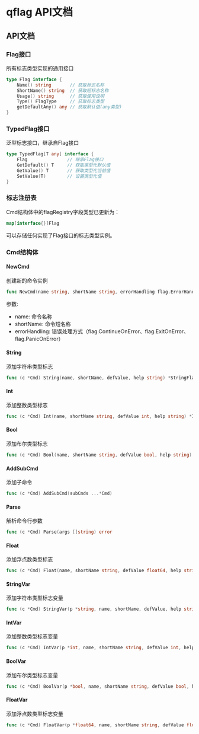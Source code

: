 # qflag API文档

## API文档

### Flag接口

所有标志类型实现的通用接口

```go
type Flag interface {
    Name() string       // 获取标志名称
    ShortName() string  // 获取短标志名称
    Usage() string      // 获取使用说明
    Type() FlagType     // 获取标志类型
    getDefaultAny() any // 获取默认值(any类型)
}
```

### TypedFlag接口

泛型标志接口，继承自Flag接口

```go
type TypedFlag[T any] interface {
    Flag               // 继承Flag接口
    GetDefault() T     // 获取类型化默认值
    GetValue() T       // 获取类型化当前值
    SetValue(T)        // 设置类型化值
}
```

### 标志注册表

Cmd结构体中的flagRegistry字段类型已更新为：

```go
map[interface{}]Flag
```

可以存储任何实现了Flag接口的标志类型实例。
### Cmd结构体
#### NewCmd

创建新的命令实例

```go
func NewCmd(name string, shortName string, errorHandling flag.ErrorHandling) *Cmd
```

参数:
- name: 命令名称
- shortName: 命令短名称
- errorHandling: 错误处理方式（flag.ContinueOnError、flag.ExitOnError、flag.PanicOnError）

#### String

添加字符串类型标志

```go
func (c *Cmd) String(name, shortName, defValue, help string) *StringFlag
```

#### Int

添加整数类型标志

```go
func (c *Cmd) Int(name, shortName string, defValue int, help string) *IntFlag
```

#### Bool

添加布尔类型标志

```go
func (c *Cmd) Bool(name, shortName string, defValue bool, help string) *BoolFlag
```

#### AddSubCmd

添加子命令

```go
func (c *Cmd) AddSubCmd(subCmds ...*Cmd)
```

#### Parse

解析命令行参数

```go
func (c *Cmd) Parse(args []string) error
```

#### Float

添加浮点数类型标志

```go
func (c *Cmd) Float(name, shortName string, defValue float64, help string) *FloatFlag
```

#### StringVar

添加字符串类型标志变量

```go
func (c *Cmd) StringVar(p *string, name, shortName, defValue, help string)
```

#### IntVar

添加整数类型标志变量

```go
func (c *Cmd) IntVar(p *int, name, shortName string, defValue int, help string)
```

#### BoolVar

添加布尔类型标志变量

```go
func (c *Cmd) BoolVar(p *bool, name, shortName string, defValue bool, help string)
```

#### FloatVar

添加浮点数类型标志变量

```go
func (c *Cmd) FloatVar(p *float64, name, shortName string, defValue float64, help string)
```